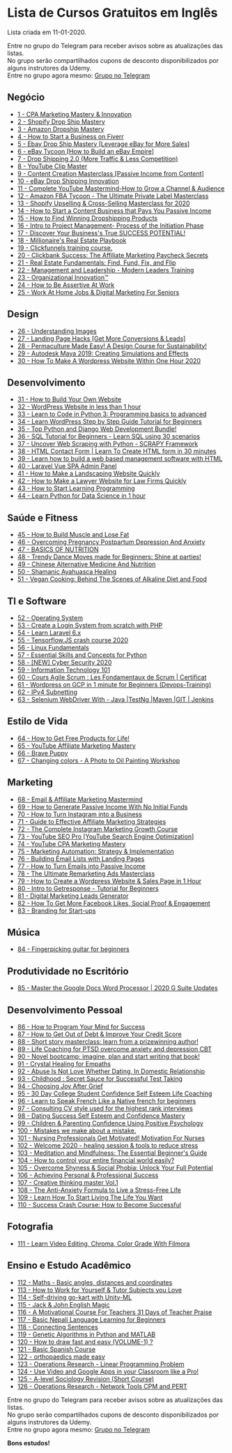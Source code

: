 # Lista de Cursos Gratuitos em Inglês

Lista criada em 11-01-2020.

Entre no grupo do Telegram para receber avisos sobre as atualizações das listas.  
No grupo serão compartilhados cupons de desconto disponibilizados por alguns instrutores da Udemy.  
Entre no grupo agora mesmo: [Grupo no Telegram](http://bit.ly/2UvKbVX)


## Negócio
 - [ 1 - CPA Marketing Mastery & Innovation](https://www.udemy.com/course/cpa-marketing-mastery-innovation/?ranMID=39197&ranEAID=FYTGsFWqJEA&ranSiteID=FYTGsFWqJEA-gz_7pBI3wSxCXl7g2y1kmQ&LSNPUBID=FYTGsFWqJEA)
 - [ 2 - Shopify Drop Ship Mastery](https://www.udemy.com/course/shopify-drop-ship-mastery/?ranMID=39197&ranEAID=FYTGsFWqJEA&ranSiteID=FYTGsFWqJEA-gz_7pBI3wSxCXl7g2y1kmQ&LSNPUBID=FYTGsFWqJEA)
 - [ 3 - Amazon Dropship Mastery](https://www.udemy.com/course/amazon-dropship-mastery/?ranMID=39197&ranEAID=FYTGsFWqJEA&ranSiteID=FYTGsFWqJEA-gz_7pBI3wSxCXl7g2y1kmQ&LSNPUBID=FYTGsFWqJEA)
 - [ 4 - How to Start a Business on Fiverr](https://www.udemy.com/course/how-to-start-a-business-on-fiverr/?ranMID=39197&ranEAID=FYTGsFWqJEA&ranSiteID=FYTGsFWqJEA-gz_7pBI3wSxCXl7g2y1kmQ&LSNPUBID=FYTGsFWqJEA)
 - [ 5 - Ebay Drop Ship Mastery [Leverage eBay for More Sales]](https://www.udemy.com/course/ebay-drop-ship-mastery/?ranMID=39197&ranEAID=FYTGsFWqJEA&ranSiteID=FYTGsFWqJEA-gz_7pBI3wSxCXl7g2y1kmQ&LSNPUBID=FYTGsFWqJEA)
 - [ 6 - eBay Tycoon [How to Build an eBay Empire]](https://www.udemy.com/course/ebay-tycoon-build-an-ebay-empire/?ranMID=39197&ranEAID=FYTGsFWqJEA&ranSiteID=FYTGsFWqJEA-gz_7pBI3wSxCXl7g2y1kmQ&LSNPUBID=FYTGsFWqJEA)
 - [ 7 - Drop Shipping 2.0 (More Traffic & Less Competition)](https://www.udemy.com/course/drop-shipping-20-more-traffic-less-competition/?ranMID=39197&ranEAID=FYTGsFWqJEA&ranSiteID=FYTGsFWqJEA-gz_7pBI3wSxCXl7g2y1kmQ&LSNPUBID=FYTGsFWqJEA)
 - [ 8 - YouTube Clip Master](https://www.udemy.com/course/youtube-clip-master/?ranMID=39197&ranEAID=FYTGsFWqJEA&ranSiteID=FYTGsFWqJEA-gz_7pBI3wSxCXl7g2y1kmQ&LSNPUBID=FYTGsFWqJEA)
 - [ 9 - Content Creation Masterclass [Passive Income from Content]](https://www.udemy.com/course/content-creation-mastermind-knowledge-is-a-business/?ranMID=39197&ranEAID=FYTGsFWqJEA&ranSiteID=FYTGsFWqJEA-gz_7pBI3wSxCXl7g2y1kmQ&LSNPUBID=FYTGsFWqJEA)
 - [ 10 - eBay Drop Shipping Innovation](https://www.udemy.com/course/ebay-drop-shipping-innovation/?ranMID=39197&ranEAID=FYTGsFWqJEA&ranSiteID=FYTGsFWqJEA-gz_7pBI3wSxCXl7g2y1kmQ&LSNPUBID=FYTGsFWqJEA)
 - [ 11 - Complete YouTube Mastermind-How to Grow a Channel & Audience](https://www.udemy.com/course/youtube-mastermind-how-to-grow-a-channel-audience/?ranMID=39197&ranEAID=FYTGsFWqJEA&ranSiteID=FYTGsFWqJEA-gz_7pBI3wSxCXl7g2y1kmQ&LSNPUBID=FYTGsFWqJEA)
 - [ 12 - Amazon FBA Tycoon - The Ultimate Private Label Masterclass](https://www.udemy.com/course/amazon-fba-tycoon-private-label-product-research/?ranMID=39197&ranEAID=FYTGsFWqJEA&ranSiteID=FYTGsFWqJEA-gz_7pBI3wSxCXl7g2y1kmQ&LSNPUBID=FYTGsFWqJEA)
 - [ 13 - Shopify Upselling & Cross-Selling Masterclass for 2020](https://www.udemy.com/course/e-commerce-upsell-and-cross-sell-strategies-for-2019/?ranMID=39197&ranEAID=FYTGsFWqJEA&ranSiteID=FYTGsFWqJEA-gz_7pBI3wSxCXl7g2y1kmQ&LSNPUBID=FYTGsFWqJEA)
 - [ 14 - How to Start a Content Business that Pays You Passive Income](https://www.udemy.com/course/how-to-start-a-content-business-that-pays-you-passive-income/?ranMID=39197&ranEAID=FYTGsFWqJEA&ranSiteID=FYTGsFWqJEA-gz_7pBI3wSxCXl7g2y1kmQ&LSNPUBID=FYTGsFWqJEA)
 - [ 15 - How to Find Winning Dropshipping Products](https://www.udemy.com/course/how-to-find-a-winning-dropshipping-products/?ranMID=39197&ranEAID=FYTGsFWqJEA&ranSiteID=FYTGsFWqJEA-gz_7pBI3wSxCXl7g2y1kmQ&LSNPUBID=FYTGsFWqJEA)
 - [ 16 - Intro to Project Management- Process of the Initiation Phase](https://www.udemy.com/course/intro-to-project-management-process-of-the-initiation-phase/?ranMID=39197&ranEAID=FYTGsFWqJEA&ranSiteID=FYTGsFWqJEA-gz_7pBI3wSxCXl7g2y1kmQ&LSNPUBID=FYTGsFWqJEA)
 - [ 17 - Discover Your Business's True SUCCESS POTENTIAL!](https://www.udemy.com/course/discover-your-businesss-true-money-making-potential/?ranMID=39197&ranEAID=FYTGsFWqJEA&ranSiteID=FYTGsFWqJEA-gz_7pBI3wSxCXl7g2y1kmQ&LSNPUBID=FYTGsFWqJEA)
 - [ 18 - Millionaire's Real Estate Playbook](https://www.udemy.com/course/millionaires-real-estate-playbook/?ranMID=39197&ranEAID=FYTGsFWqJEA&ranSiteID=FYTGsFWqJEA-gz_7pBI3wSxCXl7g2y1kmQ&LSNPUBID=FYTGsFWqJEA)
 - [ 19 - Clickfunnels training course.](https://www.udemy.com/course/clickfunnels-training-course/?ranMID=39197&ranEAID=FYTGsFWqJEA&ranSiteID=FYTGsFWqJEA-gz_7pBI3wSxCXl7g2y1kmQ&LSNPUBID=FYTGsFWqJEA)
 - [ 20 - Clickbank Success: The Affiliate Marketing Paycheck Secrets](https://www.udemy.com/course/clickbank-success-affiliate-marketing-paycheck-secrets/?ranMID=39197&ranEAID=FYTGsFWqJEA&ranSiteID=FYTGsFWqJEA-gz_7pBI3wSxCXl7g2y1kmQ&LSNPUBID=FYTGsFWqJEA)
 - [ 21 - Real Estate Fundamentals: Find, Fund, Fix, and Flip](https://www.udemy.com/course/real-estate-fundamentals-to-find-fund-fix-and-flip-properties/?ranMID=39197&ranEAID=FYTGsFWqJEA&ranSiteID=FYTGsFWqJEA-gz_7pBI3wSxCXl7g2y1kmQ&LSNPUBID=FYTGsFWqJEA)
 - [ 22 - Management and Leadership - Modern Leaders Training](https://www.udemy.com/course/modern-leaders-training/?ranMID=39197&ranEAID=FYTGsFWqJEA&ranSiteID=FYTGsFWqJEA-gz_7pBI3wSxCXl7g2y1kmQ&LSNPUBID=FYTGsFWqJEA)
 - [ 23 - Organizational Innovation™](https://www.udemy.com/course/organizationalinnovation/?ranMID=39197&ranEAID=FYTGsFWqJEA&ranSiteID=FYTGsFWqJEA-gz_7pBI3wSxCXl7g2y1kmQ&LSNPUBID=FYTGsFWqJEA)
 - [ 24 - How to Be Assertive At Work](https://www.udemy.com/course/how-to-be-assertive-at-work/?ranMID=39197&ranEAID=FYTGsFWqJEA&ranSiteID=FYTGsFWqJEA-gz_7pBI3wSxCXl7g2y1kmQ&LSNPUBID=FYTGsFWqJEA)
 - [ 25 - Work At Home Jobs & Digital Marketing For Seniors](https://www.udemy.com/course/work-at-home-jobs-digital-marketing-for-seniors/?ranMID=39197&ranEAID=FYTGsFWqJEA&ranSiteID=FYTGsFWqJEA-gz_7pBI3wSxCXl7g2y1kmQ&LSNPUBID=FYTGsFWqJEA)


## Design
 - [ 26 - Understanding Images](https://www.udemy.com/course/understanding-images/?ranMID=39197&ranEAID=FYTGsFWqJEA&ranSiteID=FYTGsFWqJEA-gz_7pBI3wSxCXl7g2y1kmQ&LSNPUBID=FYTGsFWqJEA)
 - [ 27 - Landing Page Hacks [Get More Conversions & Leads]](https://www.udemy.com/course/landing-page-hacks/?ranMID=39197&ranEAID=FYTGsFWqJEA&ranSiteID=FYTGsFWqJEA-gz_7pBI3wSxCXl7g2y1kmQ&LSNPUBID=FYTGsFWqJEA)
 - [ 28 - Permaculture Made Easy! A Design Course for Sustainability!](https://www.udemy.com/course/free-permaculture-design-course/?ranMID=39197&ranEAID=FYTGsFWqJEA&ranSiteID=FYTGsFWqJEA-gz_7pBI3wSxCXl7g2y1kmQ&LSNPUBID=FYTGsFWqJEA)
 - [ 29 - Autodesk Maya 2019: Creating Simulations and Effects](https://www.udemy.com/course/autodesk-maya-simulations/?ranMID=39197&ranEAID=FYTGsFWqJEA&ranSiteID=FYTGsFWqJEA-gz_7pBI3wSxCXl7g2y1kmQ&LSNPUBID=FYTGsFWqJEA)
 - [ 30 - How To Make A Wordpress Website Within One Hour 2020](https://www.udemy.com/course/how-to-make-a-wordpress-website-within-one-hour-2020/?ranMID=39197&ranEAID=FYTGsFWqJEA&ranSiteID=FYTGsFWqJEA-gz_7pBI3wSxCXl7g2y1kmQ&LSNPUBID=FYTGsFWqJEA)


## Desenvolvimento
 - [ 31 - How to Build Your Own Website](https://www.udemy.com/course/how-to-build-your-own-website/?ranMID=39197&ranEAID=FYTGsFWqJEA&ranSiteID=FYTGsFWqJEA-gz_7pBI3wSxCXl7g2y1kmQ&LSNPUBID=FYTGsFWqJEA)
 - [ 32 - WordPress Website in less than 1 hour](https://www.udemy.com/course/create-a-wordpress-website/?ranMID=39197&ranEAID=FYTGsFWqJEA&ranSiteID=FYTGsFWqJEA-gz_7pBI3wSxCXl7g2y1kmQ&LSNPUBID=FYTGsFWqJEA)
 - [ 33 - Learn to Code in Python 3: Programming basics to advanced](https://www.udemy.com/course/learn-python-programming-a-step-by-step-course-to-beginners/?ranMID=39197&ranEAID=FYTGsFWqJEA&ranSiteID=FYTGsFWqJEA-gz_7pBI3wSxCXl7g2y1kmQ&LSNPUBID=FYTGsFWqJEA)
 - [ 34 - Learn WordPress Step by Step Guide Tutorial for Beginners](https://www.udemy.com/course/learn-wordpress-step-by-step-guide-tutorial/?ranMID=39197&ranEAID=FYTGsFWqJEA&ranSiteID=FYTGsFWqJEA-gz_7pBI3wSxCXl7g2y1kmQ&LSNPUBID=FYTGsFWqJEA)
 - [ 35 - Top Python and Django Web Development Bundle!](https://www.udemy.com/course/top-python-and-django-web-development-bundle/?ranMID=39197&ranEAID=FYTGsFWqJEA&ranSiteID=FYTGsFWqJEA-gz_7pBI3wSxCXl7g2y1kmQ&LSNPUBID=FYTGsFWqJEA)
 - [ 36 - SQL Tutorial for Beginners - Learn SQL using 30 scenarios](https://www.udemy.com/course/sql-tutorial-for-beginners-learn-sql-using-30-scenarios/?ranMID=39197&ranEAID=FYTGsFWqJEA&ranSiteID=FYTGsFWqJEA-gz_7pBI3wSxCXl7g2y1kmQ&LSNPUBID=FYTGsFWqJEA)
 - [ 37 - Uncover Web Scraping with Python - SCRAPY Framework](https://www.udemy.com/course/uncover-web-scraping/?ranMID=39197&ranEAID=FYTGsFWqJEA&ranSiteID=FYTGsFWqJEA-gz_7pBI3wSxCXl7g2y1kmQ&LSNPUBID=FYTGsFWqJEA)
 - [ 38 - HTML Contact Form | Learn To Create HTML form in 30 minutes](https://www.udemy.com/course/html-contact-form-learn-to-create-html-form-in-30-minutes/?ranMID=39197&ranEAID=FYTGsFWqJEA&ranSiteID=FYTGsFWqJEA-gz_7pBI3wSxCXl7g2y1kmQ&LSNPUBID=FYTGsFWqJEA)
 - [ 39 - Learn how to build a web based management software with HTML](https://www.udemy.com/course/learn-how-to-build-a-web-based-management-software-with-html/?ranMID=39197&ranEAID=FYTGsFWqJEA&ranSiteID=FYTGsFWqJEA-gz_7pBI3wSxCXl7g2y1kmQ&LSNPUBID=FYTGsFWqJEA)
 - [ 40 - Laravel Vue SPA Admin Panel](https://www.udemy.com/course/laravel-vue-spa-admin/?ranMID=39197&ranEAID=FYTGsFWqJEA&ranSiteID=FYTGsFWqJEA-gz_7pBI3wSxCXl7g2y1kmQ&LSNPUBID=FYTGsFWqJEA)
 - [ 41 - How to Make a Landscaping Website Quickly](https://www.udemy.com/course/how-to-make-a-landscaping-website/?ranMID=39197&ranEAID=FYTGsFWqJEA&ranSiteID=FYTGsFWqJEA-gz_7pBI3wSxCXl7g2y1kmQ&LSNPUBID=FYTGsFWqJEA)
 - [ 42 - How to Make a Lawyer Website for Law Firms Quickly](https://www.udemy.com/course/how-to-make-a-law-firm-website/?ranMID=39197&ranEAID=FYTGsFWqJEA&ranSiteID=FYTGsFWqJEA-gz_7pBI3wSxCXl7g2y1kmQ&LSNPUBID=FYTGsFWqJEA)
 - [ 43 - How to Start Learning Programming](https://www.udemy.com/course/how-to-start-learning-programming/?ranMID=39197&ranEAID=FYTGsFWqJEA&ranSiteID=FYTGsFWqJEA-gz_7pBI3wSxCXl7g2y1kmQ&LSNPUBID=FYTGsFWqJEA)
 - [ 44 - Learn Python for Data Science in 1 hour](https://www.udemy.com/course/learn-python-for-data-science/?ranMID=39197&ranEAID=FYTGsFWqJEA&ranSiteID=FYTGsFWqJEA-gz_7pBI3wSxCXl7g2y1kmQ&LSNPUBID=FYTGsFWqJEA)


## Saúde e Fitness
 - [ 45 - How to Build Muscle and Lose Fat](https://www.udemy.com/course/how-to-build-muscle-and-lose-fat/?ranMID=39197&ranEAID=FYTGsFWqJEA&ranSiteID=FYTGsFWqJEA-gz_7pBI3wSxCXl7g2y1kmQ&LSNPUBID=FYTGsFWqJEA)
 - [ 46 - Overcoming Pregnancy Postpartum Depression And Anxiety](https://www.udemy.com/course/overcoming-pregnancy-postpartum-depression-and-anxiety/?ranMID=39197&ranEAID=FYTGsFWqJEA&ranSiteID=FYTGsFWqJEA-gz_7pBI3wSxCXl7g2y1kmQ&LSNPUBID=FYTGsFWqJEA)
 - [ 47 - BASICS OF NUTRITION](https://www.udemy.com/course/basics-of-nutrition/?ranMID=39197&ranEAID=FYTGsFWqJEA&ranSiteID=FYTGsFWqJEA-gz_7pBI3wSxCXl7g2y1kmQ&LSNPUBID=FYTGsFWqJEA)
 - [ 48 - Trendy Dance Moves made for Beginners: Shine at parties!](https://www.udemy.com/course/trendy-moves-for-beginners/?ranMID=39197&ranEAID=FYTGsFWqJEA&ranSiteID=FYTGsFWqJEA-gz_7pBI3wSxCXl7g2y1kmQ&LSNPUBID=FYTGsFWqJEA)
 - [ 49 - Chinese Alternative Medicine And Nutrition](https://www.udemy.com/course/chinese-alternative-medicine-and-nutrition/?ranMID=39197&ranEAID=FYTGsFWqJEA&ranSiteID=FYTGsFWqJEA-gz_7pBI3wSxCXl7g2y1kmQ&LSNPUBID=FYTGsFWqJEA)
 - [ 50 - Shamanic Ayahuasca Healing](https://www.udemy.com/course/shamanic-ayahuasca-healing/?ranMID=39197&ranEAID=FYTGsFWqJEA&ranSiteID=FYTGsFWqJEA-gz_7pBI3wSxCXl7g2y1kmQ&LSNPUBID=FYTGsFWqJEA)
 - [ 51 - Vegan Cooking: Behind The Scenes of Alkaline Diet and Food](https://www.udemy.com/course/vegan-cooking-behind-the-scenes-of-alkaline-diet-and-food/?ranMID=39197&ranEAID=FYTGsFWqJEA&ranSiteID=FYTGsFWqJEA-gz_7pBI3wSxCXl7g2y1kmQ&LSNPUBID=FYTGsFWqJEA)


## TI e Software
 - [ 52 - Operating System](https://www.udemy.com/course/operating-system-j/?ranMID=39197&ranEAID=FYTGsFWqJEA&ranSiteID=FYTGsFWqJEA-gz_7pBI3wSxCXl7g2y1kmQ&LSNPUBID=FYTGsFWqJEA)
 - [ 53 - Create a Login System from scratch with PHP](https://www.udemy.com/course/create-a-login-system-from-scratch-with-php/?ranMID=39197&ranEAID=FYTGsFWqJEA&ranSiteID=FYTGsFWqJEA-gz_7pBI3wSxCXl7g2y1kmQ&LSNPUBID=FYTGsFWqJEA)
 - [ 54 - Learn Laravel 6.x](https://www.udemy.com/course/learn-laravel-6x/?ranMID=39197&ranEAID=FYTGsFWqJEA&ranSiteID=FYTGsFWqJEA-gz_7pBI3wSxCXl7g2y1kmQ&LSNPUBID=FYTGsFWqJEA)
 - [ 55 - Tensorflow.JS crash course 2020](https://www.udemy.com/course/tensorflowjs-crash-course-2020/?ranMID=39197&ranEAID=FYTGsFWqJEA&ranSiteID=FYTGsFWqJEA-gz_7pBI3wSxCXl7g2y1kmQ&LSNPUBID=FYTGsFWqJEA)
 - [ 56 - Linux Fundamentals](https://www.udemy.com/course/linux-fundamentals/?ranMID=39197&ranEAID=FYTGsFWqJEA&ranSiteID=FYTGsFWqJEA-gz_7pBI3wSxCXl7g2y1kmQ&LSNPUBID=FYTGsFWqJEA)
 - [ 57 - Essential Skills and Concepts for Python](https://www.udemy.com/course/essential-skills-and-concepts-for-python-esc4python/?ranMID=39197&ranEAID=FYTGsFWqJEA&ranSiteID=FYTGsFWqJEA-gz_7pBI3wSxCXl7g2y1kmQ&LSNPUBID=FYTGsFWqJEA)
 - [ 58 - [NEW] Cyber Security 2020](https://www.udemy.com/course/new-web-security-2020/?ranMID=39197&ranEAID=FYTGsFWqJEA&ranSiteID=FYTGsFWqJEA-gz_7pBI3wSxCXl7g2y1kmQ&LSNPUBID=FYTGsFWqJEA)
 - [ 59 - Information Technology 101](https://www.udemy.com/course/information-technology-101/?ranMID=39197&ranEAID=FYTGsFWqJEA&ranSiteID=FYTGsFWqJEA-gz_7pBI3wSxCXl7g2y1kmQ&LSNPUBID=FYTGsFWqJEA)
 - [ 60 - Cours Agile Scrum : Les Fondamentaux de Scrum | Certificat](https://www.udemy.com/course/cours-agile-scrum-les-fondamentaux-de-scrum-certificat/?ranMID=39197&ranEAID=FYTGsFWqJEA&ranSiteID=FYTGsFWqJEA-gz_7pBI3wSxCXl7g2y1kmQ&LSNPUBID=FYTGsFWqJEA)
 - [ 61 - Wordpress on GCP in 1 minute for Beginners (Devops-Training)](https://www.udemy.com/course/devops-engineers-reality-tv/?ranMID=39197&ranEAID=FYTGsFWqJEA&ranSiteID=FYTGsFWqJEA-gz_7pBI3wSxCXl7g2y1kmQ&LSNPUBID=FYTGsFWqJEA)
 - [ 62 - IPv4 Subnetting](https://www.udemy.com/course/ipv4-subnetting/?ranMID=39197&ranEAID=FYTGsFWqJEA&ranSiteID=FYTGsFWqJEA-gz_7pBI3wSxCXl7g2y1kmQ&LSNPUBID=FYTGsFWqJEA)
 - [ 63 - Selenium WebDriver With - Java |TestNg |Maven |GIT | Jenkins](https://www.udemy.com/course/selenium-webdriver-with-java-testng-maven-git-jenkins/?ranMID=39197&ranEAID=FYTGsFWqJEA&ranSiteID=FYTGsFWqJEA-gz_7pBI3wSxCXl7g2y1kmQ&LSNPUBID=FYTGsFWqJEA)


## Estilo de Vida
 - [ 64 - How to Get Free Products for Life!](https://www.udemy.com/course/how-to-get-free-products-for-life/?ranMID=39197&ranEAID=FYTGsFWqJEA&ranSiteID=FYTGsFWqJEA-gz_7pBI3wSxCXl7g2y1kmQ&LSNPUBID=FYTGsFWqJEA)
 - [ 65 - YouTube Affiliate Marketing Mastery](https://www.udemy.com/course/youtube-affiliate-marketing-mastery/?ranMID=39197&ranEAID=FYTGsFWqJEA&ranSiteID=FYTGsFWqJEA-gz_7pBI3wSxCXl7g2y1kmQ&LSNPUBID=FYTGsFWqJEA)
 - [ 66 - Brave Puppy](https://www.udemy.com/course/brave-puppy/?ranMID=39197&ranEAID=FYTGsFWqJEA&ranSiteID=FYTGsFWqJEA-gz_7pBI3wSxCXl7g2y1kmQ&LSNPUBID=FYTGsFWqJEA)
 - [ 67 - Changing colors - A Photo to Oil Painting Workshop](https://www.udemy.com/course/changing-colors-a-photo-to-oil-painting-workshop/?ranMID=39197&ranEAID=FYTGsFWqJEA&ranSiteID=FYTGsFWqJEA-gz_7pBI3wSxCXl7g2y1kmQ&LSNPUBID=FYTGsFWqJEA)


## Marketing
 - [ 68 - Email & Affiliate Marketing Mastermind](https://www.udemy.com/course/email-affiliate-marketing-mastermind/?ranMID=39197&ranEAID=FYTGsFWqJEA&ranSiteID=FYTGsFWqJEA-gz_7pBI3wSxCXl7g2y1kmQ&LSNPUBID=FYTGsFWqJEA)
 - [ 69 - How to Generate Passive Income With No Initial Funds](https://www.udemy.com/course/how-to-generate-passive-income-with-no-initial-funds/?ranMID=39197&ranEAID=FYTGsFWqJEA&ranSiteID=FYTGsFWqJEA-gz_7pBI3wSxCXl7g2y1kmQ&LSNPUBID=FYTGsFWqJEA)
 - [ 70 - How to Turn Instagram into a Business](https://www.udemy.com/course/how-to-make-money-on-instagram/?ranMID=39197&ranEAID=FYTGsFWqJEA&ranSiteID=FYTGsFWqJEA-gz_7pBI3wSxCXl7g2y1kmQ&LSNPUBID=FYTGsFWqJEA)
 - [ 71 - Guide to Effective Affiliate Marketing Strategies](https://www.udemy.com/course/effective-affiliate-marketing/?ranMID=39197&ranEAID=FYTGsFWqJEA&ranSiteID=FYTGsFWqJEA-gz_7pBI3wSxCXl7g2y1kmQ&LSNPUBID=FYTGsFWqJEA)
 - [ 72 - The Complete Instagram Marketing Growth Course](https://www.udemy.com/course/instagram-marketing-2018-j/?ranMID=39197&ranEAID=FYTGsFWqJEA&ranSiteID=FYTGsFWqJEA-gz_7pBI3wSxCXl7g2y1kmQ&LSNPUBID=FYTGsFWqJEA)
 - [ 73 - YouTube SEO Pro [YouTube Search Engine Optimization]](https://www.udemy.com/course/youtube-seo-pro/?ranMID=39197&ranEAID=FYTGsFWqJEA&ranSiteID=FYTGsFWqJEA-gz_7pBI3wSxCXl7g2y1kmQ&LSNPUBID=FYTGsFWqJEA)
 - [ 74 - YouTube CPA Marketing Mastery](https://www.udemy.com/course/youtube-cpa-marketing-mastery/?ranMID=39197&ranEAID=FYTGsFWqJEA&ranSiteID=FYTGsFWqJEA-gz_7pBI3wSxCXl7g2y1kmQ&LSNPUBID=FYTGsFWqJEA)
 - [ 75 - Marketing Automation: Strategy & Implementation](https://www.udemy.com/course/marketing-automation-from-zero-to-hero/?ranMID=39197&ranEAID=FYTGsFWqJEA&ranSiteID=FYTGsFWqJEA-gz_7pBI3wSxCXl7g2y1kmQ&LSNPUBID=FYTGsFWqJEA)
 - [ 76 - Building Email Lists with Landing Pages](https://www.udemy.com/course/building-email-lists-with-landing-pages/?ranMID=39197&ranEAID=FYTGsFWqJEA&ranSiteID=FYTGsFWqJEA-gz_7pBI3wSxCXl7g2y1kmQ&LSNPUBID=FYTGsFWqJEA)
 - [ 77 - How to Turn Emails into Passive Income](https://www.udemy.com/course/how-to-turn-emails-into-passive-income/?ranMID=39197&ranEAID=FYTGsFWqJEA&ranSiteID=FYTGsFWqJEA-gz_7pBI3wSxCXl7g2y1kmQ&LSNPUBID=FYTGsFWqJEA)
 - [ 78 - The Ultimate Remarketing Ads Masterclass](https://www.udemy.com/course/the-ultimate-remarketing-ads-masterclass/?ranMID=39197&ranEAID=FYTGsFWqJEA&ranSiteID=FYTGsFWqJEA-gz_7pBI3wSxCXl7g2y1kmQ&LSNPUBID=FYTGsFWqJEA)
 - [ 79 - How to Create a Wordpress Website & Sales Page in 1 Hour](https://www.udemy.com/course/wordpress-and-salespage/?ranMID=39197&ranEAID=FYTGsFWqJEA&ranSiteID=FYTGsFWqJEA-gz_7pBI3wSxCXl7g2y1kmQ&LSNPUBID=FYTGsFWqJEA)
 - [ 80 - Intro to Getresponse - Tutorial for Beginners](https://www.udemy.com/course/intro-to-getresponse-tutorial-for-beginners/?ranMID=39197&ranEAID=FYTGsFWqJEA&ranSiteID=FYTGsFWqJEA-gz_7pBI3wSxCXl7g2y1kmQ&LSNPUBID=FYTGsFWqJEA)
 - [ 81 - Digital Marketing Leads Generator](https://www.udemy.com/course/empirethoughts-digital-leads-generator/?ranMID=39197&ranEAID=FYTGsFWqJEA&ranSiteID=FYTGsFWqJEA-gz_7pBI3wSxCXl7g2y1kmQ&LSNPUBID=FYTGsFWqJEA)
 - [ 82 - How To Get More Facebook Likes, Social Proof & Engagement](https://www.udemy.com/course/how-to-get-more-facebook-likes-social-proof-engagement/?ranMID=39197&ranEAID=FYTGsFWqJEA&ranSiteID=FYTGsFWqJEA-gz_7pBI3wSxCXl7g2y1kmQ&LSNPUBID=FYTGsFWqJEA)
 - [ 83 - Branding for Start-ups](https://www.udemy.com/course/branding-for-start-up/?ranMID=39197&ranEAID=FYTGsFWqJEA&ranSiteID=FYTGsFWqJEA-gz_7pBI3wSxCXl7g2y1kmQ&LSNPUBID=FYTGsFWqJEA)


## Música
 - [ 84 - Fingerpicking guitar for beginners](https://www.udemy.com/course/fingerpicking-guitar-for-beginners/?ranMID=39197&ranEAID=FYTGsFWqJEA&ranSiteID=FYTGsFWqJEA-gz_7pBI3wSxCXl7g2y1kmQ&LSNPUBID=FYTGsFWqJEA)


## Produtividade no Escritório
 - [ 85 - Master the Google Docs Word Processor | 2020 G Suite Updates](https://www.udemy.com/course/google-docs-with-updates-word-processor-by-google-drive/?ranMID=39197&ranEAID=FYTGsFWqJEA&ranSiteID=FYTGsFWqJEA-gz_7pBI3wSxCXl7g2y1kmQ&LSNPUBID=FYTGsFWqJEA)


## Desenvolvimento Pessoal
 - [ 86 - How to Program Your Mind for Success](https://www.udemy.com/course/how-to-program-your-mind-for-success/?ranMID=39197&ranEAID=FYTGsFWqJEA&ranSiteID=FYTGsFWqJEA-gz_7pBI3wSxCXl7g2y1kmQ&LSNPUBID=FYTGsFWqJEA)
 - [ 87 - How to Get Out of Debt & Improve Your Credit Score](https://www.udemy.com/course/how-to-get-out-of-debt-improve-your-credit-score/?ranMID=39197&ranEAID=FYTGsFWqJEA&ranSiteID=FYTGsFWqJEA-gz_7pBI3wSxCXl7g2y1kmQ&LSNPUBID=FYTGsFWqJEA)
 - [ 88 - Short story masterclass: learn from a prizewinning author!](https://www.udemy.com/course/short-story-workshop-learn-from-a-prizewinning-writer/?ranMID=39197&ranEAID=FYTGsFWqJEA&ranSiteID=FYTGsFWqJEA-gz_7pBI3wSxCXl7g2y1kmQ&LSNPUBID=FYTGsFWqJEA)
 - [ 89 - Life Coaching for PTSD overcome anxiety and depression CBT](https://www.udemy.com/course/life-coaching-for-ptsd-overcome-anxiety-and-depression-cbt/?ranMID=39197&ranEAID=FYTGsFWqJEA&ranSiteID=FYTGsFWqJEA-gz_7pBI3wSxCXl7g2y1kmQ&LSNPUBID=FYTGsFWqJEA)
 - [ 90 - Novel bootcamp; imagine, plan and start writing that book!](https://www.udemy.com/course/novel-bootcamp-imagine-plan-and-start-writing-that-book/?ranMID=39197&ranEAID=FYTGsFWqJEA&ranSiteID=FYTGsFWqJEA-gz_7pBI3wSxCXl7g2y1kmQ&LSNPUBID=FYTGsFWqJEA)
 - [ 91 - Crystal Healing for Empaths](https://www.udemy.com/course/crystal-healing-for-empaths/?ranMID=39197&ranEAID=FYTGsFWqJEA&ranSiteID=FYTGsFWqJEA-gz_7pBI3wSxCXl7g2y1kmQ&LSNPUBID=FYTGsFWqJEA)
 - [ 92 - Abuse Is Not Love Whether Dating, In Domestic Relationship](https://www.udemy.com/course/abuse-is-not-love-whether-dating-in-domestic-relationship/?ranMID=39197&ranEAID=FYTGsFWqJEA&ranSiteID=FYTGsFWqJEA-gz_7pBI3wSxCXl7g2y1kmQ&LSNPUBID=FYTGsFWqJEA)
 - [ 93 - Childhood : Secret Sauce for Successful Test Taking](https://www.udemy.com/course/memorytips/?ranMID=39197&ranEAID=FYTGsFWqJEA&ranSiteID=FYTGsFWqJEA-gz_7pBI3wSxCXl7g2y1kmQ&LSNPUBID=FYTGsFWqJEA)
 - [ 94 - Choosing Joy After Grief](https://www.udemy.com/course/choosing-joy-after-grief/?ranMID=39197&ranEAID=FYTGsFWqJEA&ranSiteID=FYTGsFWqJEA-gz_7pBI3wSxCXl7g2y1kmQ&LSNPUBID=FYTGsFWqJEA)
 - [ 95 - 30 Day College Student Confidence  Self Esteem Life Coaching](https://www.udemy.com/course/30-day-college-student-confidence-self-esteem-booster/?ranMID=39197&ranEAID=FYTGsFWqJEA&ranSiteID=FYTGsFWqJEA-gz_7pBI3wSxCXl7g2y1kmQ&LSNPUBID=FYTGsFWqJEA)
 - [ 96 - Learn to Speak French Like a Native french for beginners](https://www.udemy.com/course/learn-to-speak-french-like-a-native-french-for-beginners/?ranMID=39197&ranEAID=FYTGsFWqJEA&ranSiteID=FYTGsFWqJEA-gz_7pBI3wSxCXl7g2y1kmQ&LSNPUBID=FYTGsFWqJEA)
 - [ 97 - Consulting CV style used for the highest rank interviews](https://www.udemy.com/course/consulting-cv-style-used-for-the-highest-rank-interviews/?ranMID=39197&ranEAID=FYTGsFWqJEA&ranSiteID=FYTGsFWqJEA-gz_7pBI3wSxCXl7g2y1kmQ&LSNPUBID=FYTGsFWqJEA)
 - [ 98 - Dating Success Self Esteem and Confidence Mastery](https://www.udemy.com/course/dating-success-self-esteem-and-confidence-mastery/?ranMID=39197&ranEAID=FYTGsFWqJEA&ranSiteID=FYTGsFWqJEA-gz_7pBI3wSxCXl7g2y1kmQ&LSNPUBID=FYTGsFWqJEA)
 - [ 99 - Children & Parenting Confidence Using Positive Psychology](https://www.udemy.com/course/children-and-parenting-confidence-course-motivation/?ranMID=39197&ranEAID=FYTGsFWqJEA&ranSiteID=FYTGsFWqJEA-gz_7pBI3wSxCXl7g2y1kmQ&LSNPUBID=FYTGsFWqJEA)
 - [ 100 - Mistakes we make about a mistake.](https://www.udemy.com/course/mistakes-we-make-about-a-mistake/?ranMID=39197&ranEAID=FYTGsFWqJEA&ranSiteID=FYTGsFWqJEA-gz_7pBI3wSxCXl7g2y1kmQ&LSNPUBID=FYTGsFWqJEA)
 - [ 101 - Nursing Professionals Get Motivated! Motivation For Nurses](https://www.udemy.com/course/motivation-for-nurses-30-days-of-praise-for-nurses/?ranMID=39197&ranEAID=FYTGsFWqJEA&ranSiteID=FYTGsFWqJEA-gz_7pBI3wSxCXl7g2y1kmQ&LSNPUBID=FYTGsFWqJEA)
 - [ 102 - Welcome 2020 - healing session & tools to reduce stress](https://www.udemy.com/course/2020-healing-session/?ranMID=39197&ranEAID=FYTGsFWqJEA&ranSiteID=FYTGsFWqJEA-gz_7pBI3wSxCXl7g2y1kmQ&LSNPUBID=FYTGsFWqJEA)
 - [ 103 - Meditation and Mindfulness: The Essential Beginner's Guide](https://www.udemy.com/course/meditation-and-mindfulness-the-essential-beginners-guide/?ranMID=39197&ranEAID=FYTGsFWqJEA&ranSiteID=FYTGsFWqJEA-gz_7pBI3wSxCXl7g2y1kmQ&LSNPUBID=FYTGsFWqJEA)
 - [ 104 - How to control your entire financial world easily?](https://www.udemy.com/course/how-to-control-your-entire-financial-world-easily/?ranMID=39197&ranEAID=FYTGsFWqJEA&ranSiteID=FYTGsFWqJEA-gz_7pBI3wSxCXl7g2y1kmQ&LSNPUBID=FYTGsFWqJEA)
 - [ 105 - Overcome Shyness & Social Phobia: Unlock Your Full Potential](https://www.udemy.com/course/overcomeshyness/?ranMID=39197&ranEAID=FYTGsFWqJEA&ranSiteID=FYTGsFWqJEA-gz_7pBI3wSxCXl7g2y1kmQ&LSNPUBID=FYTGsFWqJEA)
 - [ 106 - Achieving Personal & Professional Success](https://www.udemy.com/course/achieving-personal-professional-success/?ranMID=39197&ranEAID=FYTGsFWqJEA&ranSiteID=FYTGsFWqJEA-gz_7pBI3wSxCXl7g2y1kmQ&LSNPUBID=FYTGsFWqJEA)
 - [ 107 - Creative thinking master Vol.1](https://www.udemy.com/course/creative-thinking-master/?ranMID=39197&ranEAID=FYTGsFWqJEA&ranSiteID=FYTGsFWqJEA-gz_7pBI3wSxCXl7g2y1kmQ&LSNPUBID=FYTGsFWqJEA)
 - [ 108 - The Anti-Anxiety Formula to Live a Stress-Free Life](https://www.udemy.com/course/the-anti-anxiety-formula-to-live-a-stress-free-life/?ranMID=39197&ranEAID=FYTGsFWqJEA&ranSiteID=FYTGsFWqJEA-gz_7pBI3wSxCXl7g2y1kmQ&LSNPUBID=FYTGsFWqJEA)
 - [ 109 - Learn How To Start Living The Life You Want](https://www.udemy.com/course/bridging-the-gap/?ranMID=39197&ranEAID=FYTGsFWqJEA&ranSiteID=FYTGsFWqJEA-gz_7pBI3wSxCXl7g2y1kmQ&LSNPUBID=FYTGsFWqJEA)
 - [ 110 - Success Crash Course: How to Become Successful](https://www.udemy.com/course/psychology-of-success/?ranMID=39197&ranEAID=FYTGsFWqJEA&ranSiteID=FYTGsFWqJEA-gz_7pBI3wSxCXl7g2y1kmQ&LSNPUBID=FYTGsFWqJEA)


## Fotografia
 - [ 111 - Learn Video Editing, Chroma, Color Grade With Filmora](https://www.udemy.com/course/learn-video-editing-chroma-color-grade-with-filmora/?ranMID=39197&ranEAID=FYTGsFWqJEA&ranSiteID=FYTGsFWqJEA-gz_7pBI3wSxCXl7g2y1kmQ&LSNPUBID=FYTGsFWqJEA)


## Ensino e Estudo Acadêmico
 - [ 112 - Maths - Basic angles, distances and coordinates](https://www.udemy.com/course/basic-angles-distances-and-coordinates/?ranMID=39197&ranEAID=FYTGsFWqJEA&ranSiteID=FYTGsFWqJEA-gz_7pBI3wSxCXl7g2y1kmQ&LSNPUBID=FYTGsFWqJEA)
 - [ 113 - How to Work for Yourself & Tutor Subjects you Love](https://www.udemy.com/course/how-to-do-what-you-love-for-a-living/?ranMID=39197&ranEAID=FYTGsFWqJEA&ranSiteID=FYTGsFWqJEA-gz_7pBI3wSxCXl7g2y1kmQ&LSNPUBID=FYTGsFWqJEA)
 - [ 114 - Self-driving go-kart with Unity-ML](https://www.udemy.com/course/self-driving-go-kart-with-unity-ml/?ranMID=39197&ranEAID=FYTGsFWqJEA&ranSiteID=FYTGsFWqJEA-gz_7pBI3wSxCXl7g2y1kmQ&LSNPUBID=FYTGsFWqJEA)
 - [ 115 - Jack & John English Magic](https://www.udemy.com/course/jackandjohn/?ranMID=39197&ranEAID=FYTGsFWqJEA&ranSiteID=FYTGsFWqJEA-gz_7pBI3wSxCXl7g2y1kmQ&LSNPUBID=FYTGsFWqJEA)
 - [ 116 - A Motivational Course For Teachers 31 Days of Teacher Praise](https://www.udemy.com/course/a-motivational-course-for-teachers-31-days-of-teacher-praise/?ranMID=39197&ranEAID=FYTGsFWqJEA&ranSiteID=FYTGsFWqJEA-gz_7pBI3wSxCXl7g2y1kmQ&LSNPUBID=FYTGsFWqJEA)
 - [ 117 - Basic Nepali Language Learning for Beginners](https://www.udemy.com/course/basic-nepali-language-learning-for-beginners/?ranMID=39197&ranEAID=FYTGsFWqJEA&ranSiteID=FYTGsFWqJEA-gz_7pBI3wSxCXl7g2y1kmQ&LSNPUBID=FYTGsFWqJEA)
 - [ 118 - Connecting Sentences](https://www.udemy.com/course/connecting-sentences/?ranMID=39197&ranEAID=FYTGsFWqJEA&ranSiteID=FYTGsFWqJEA-gz_7pBI3wSxCXl7g2y1kmQ&LSNPUBID=FYTGsFWqJEA)
 - [ 119 - Genetic Algorithms in Python and MATLAB](https://www.udemy.com/course/genetic-algorithms-in-python-and-matlab/?ranMID=39197&ranEAID=FYTGsFWqJEA&ranSiteID=FYTGsFWqJEA-gz_7pBI3wSxCXl7g2y1kmQ&LSNPUBID=FYTGsFWqJEA)
 - [ 120 - How to draw fast and easy (VOLUME-1) ?](https://www.udemy.com/course/draw-like-a-pro/?ranMID=39197&ranEAID=FYTGsFWqJEA&ranSiteID=FYTGsFWqJEA-gz_7pBI3wSxCXl7g2y1kmQ&LSNPUBID=FYTGsFWqJEA)
 - [ 121 - Basic Spanish Course](https://www.udemy.com/course/basic-spanish-course/?ranMID=39197&ranEAID=FYTGsFWqJEA&ranSiteID=FYTGsFWqJEA-gz_7pBI3wSxCXl7g2y1kmQ&LSNPUBID=FYTGsFWqJEA)
 - [ 122 - orthopaedics made easy](https://www.udemy.com/course/orthopaedics-made-easy/?ranMID=39197&ranEAID=FYTGsFWqJEA&ranSiteID=FYTGsFWqJEA-gz_7pBI3wSxCXl7g2y1kmQ&LSNPUBID=FYTGsFWqJEA)
 - [ 123 - Operations Research - Linear Programming Problem](https://www.udemy.com/course/operations-research-linear-programming-problem/?ranMID=39197&ranEAID=FYTGsFWqJEA&ranSiteID=FYTGsFWqJEA-gz_7pBI3wSxCXl7g2y1kmQ&LSNPUBID=FYTGsFWqJEA)
 - [ 124 - Use Video and Google Apps in your Classroom like a Pro!](https://www.udemy.com/course/use-video-and-google-apps-in-your-classroom-like-a-pro/?ranMID=39197&ranEAID=FYTGsFWqJEA&ranSiteID=FYTGsFWqJEA-gz_7pBI3wSxCXl7g2y1kmQ&LSNPUBID=FYTGsFWqJEA)
 - [ 125 - A-level Sociology Revision (Short Course)](https://www.udemy.com/course/a-level-sociology-revision-aqa/?ranMID=39197&ranEAID=FYTGsFWqJEA&ranSiteID=FYTGsFWqJEA-gz_7pBI3wSxCXl7g2y1kmQ&LSNPUBID=FYTGsFWqJEA)
 - [ 126 - Operations Research - Network Tools CPM and PERT](https://www.udemy.com/course/operations-research-network-tools-cpm-and-pert/?ranMID=39197&ranEAID=FYTGsFWqJEA&ranSiteID=FYTGsFWqJEA-gz_7pBI3wSxCXl7g2y1kmQ&LSNPUBID=FYTGsFWqJEA)


Entre no grupo do Telegram para receber avisos sobre as atualizações das listas.  
No grupo serão compartilhados cupons de desconto disponibilizados por alguns instrutores da Udemy.  
Entre no grupo agora mesmo: [Grupo no Telegram](http://bit.ly/2UvKbVX)


**Bons estudos!**
